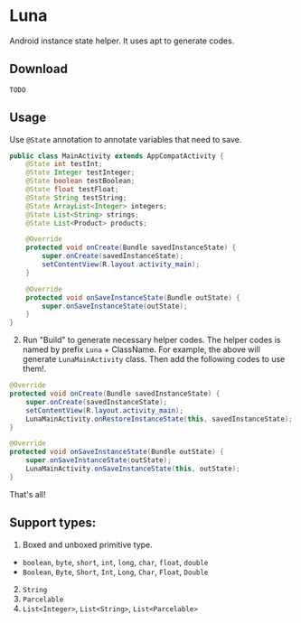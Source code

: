 # Luna
Android instance state helper. It uses apt to generate codes.

## Download

```
TODO
```

## Usage

Use `@State` annotation to annotate variables that need to save.
``` Java
public class MainActivity extends AppCompatActivity {
    @State int testInt;
    @State Integer testInteger;
    @State boolean testBoolean;
    @State float testFloat;
    @State String testString;
    @State ArrayList<Integer> integers;
    @State List<String> strings;
    @State List<Product> products;

    @Override
    protected void onCreate(Bundle savedInstanceState) {
        super.onCreate(savedInstanceState);
        setContentView(R.layout.activity_main);
    }

    @Override
    protected void onSaveInstanceState(Bundle outState) {
        super.onSaveInstanceState(outState);
    }
}
```

2. Run "Build" to generate necessary helper codes. The helper codes is named by prefix `Luna` + ClassName. For example, the above will generate `LunaMainActivity` class. Then add the following codes to use them!.

```Java
@Override
protected void onCreate(Bundle savedInstanceState) {
    super.onCreate(savedInstanceState);
    setContentView(R.layout.activity_main);
    LunaMainActivity.onRestoreInstanceState(this, savedInstanceState);
}

@Override
protected void onSaveInstanceState(Bundle outState) {
    super.onSaveInstanceState(outState);
    LunaMainActivity.onSaveInstanceState(this, outState);
}
```

That's all!

## Support types:
1. Boxed and unboxed primitive type.
  - `boolean`, `byte`, `short`, `int`, `long`, `char`, `float`, `double`
  - `Boolean`, `Byte`, `Short`, `Int`, `Long`, `Char`, `Float`, `Double`
2. `String`
3. `Parcelable`
4. `List<Integer>`, `List<String>`, `List<Parcelable>`
